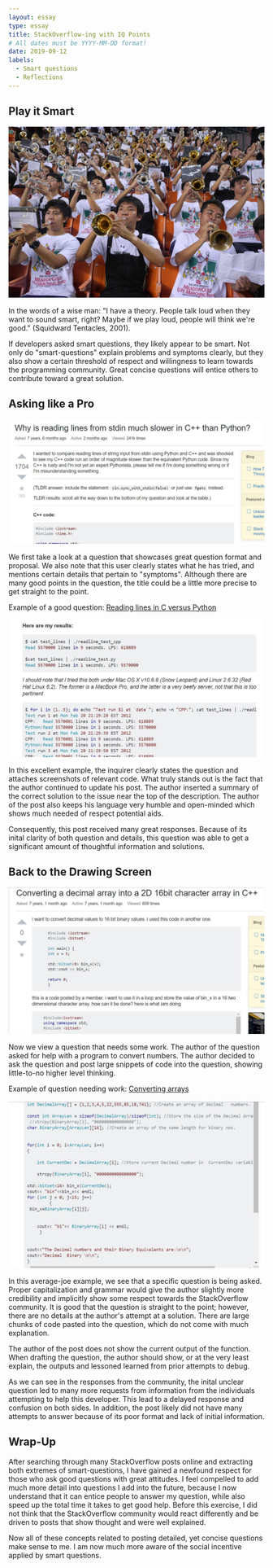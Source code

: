 ```yaml
---
layout: essay
type: essay
title: StackOverflow-ing with IQ Points
# All dates must be YYYY-MM-DD format!
date: 2019-09-12
labels:
  - Smart questions
  - Reflections
---
```


## Play it Smart

<img class="ui medium right floated rounded image" src="../images/band_trumpets.jpg">

In the words of a wise man: "I have a theory. People talk loud when they want to sound smart, right? Maybe if we play loud, people will think we're good." (Squidward Tentacles, 2001).

If developers asked smart questions, they likely appear to be smart. Not only do "smart-questions" explain problems and symptoms clearly, but they also show a certain threshold of respect and willingness to learn towards the programming community. Great concise questions will entice others to contribute toward a great solution.

## Asking like a Pro

<img class="ui medium left floated rounded image" src="../images/stack_good1.JPG">

We first take a look at a question that showcases great question format and proposal. We also note that this user clearly states what he has tried, and mentions certain details that pertain to "symptoms". Although there are many good points in the question, the title could be a little more precise to get straight to the point.

Example of a good question: <a href="https://stackoverflow.com/questions/9371238/why-is-reading-lines-from-stdin-much-slower-in-c-than-python"> Reading lines in C versus Python</a>

<img class="ui medium right floated rounded image" src="../images/stack_good2.JPG">

In this excellent example, the inquirer clearly states the question and attaches screenshots of relevant code. What truly stands out is the fact that the author continued to update his post. The author inserted a summary of the correct solution to the issue near the top of the description. The author of the post also keeps his language very humble and open-minded which shows much needed of respect potential aids.

Consequently, this post received many great responses. Because of its inital clarity of both question and details, this question was able to get a significant amount of thoughtful information and solutions.

## Back to the Drawing Screen

<img class="ui medium right floated rounded image" src="../images/stack_average1.JPG">

Now we view a question that needs some work. The author of the question asked for help with a program to convert numbers. The author decided to ask the question and post large snippets of code into the question, showing little-to-no higher level thinking.

Example of question needing work: <a href="https://stackoverflow.com/questions/11819536/converting-a-decimal-array-into-a-2d-16bit-character-array-in-c"> Converting arrays</a>

<img class="ui medium left floated rounded image" src="../images/stack_average2.JPG">

In this average-joe example, we see that a specific question is being asked. Proper capitalization and grammar would give the author slightly more credibility and implicitly show some respect towards the StackOverflow community. It is good that the question is straight to the point; however, there are no details at the author's attempt at a solution. There are large chunks of code pasted into the question, which do not come with much explanation.

The author of the post does not show the current output of the function. When drafting the question, the author should show, or at the very least explain, the outputs and lessoned learned from prior attempts to debug.

As we can see in the responses from the community, the inital unclear question led to many more requests from information from the individuals attempting to help this developer. This lead to a delayed response and confusion on both sides. In addition, the post likely did not have many attempts to answer because of its poor format and lack of initial information.

## Wrap-Up

After searching through many StackOverflow posts online and extracting both extremes of smart-questions, I have gained a newfound respect for those who ask good questions with great attitudes. I feel compelled to add much more detail into questions I add into the future, because I now understand that it can entice people to answer my question, while also speed up the total time it takes to get good help. Before this exercise, I did not think that the StackOverflow community would react differently and be driven to posts that show thought and were well explained.

Now all of these concepts related to posting detailed, yet concise questions make sense to me. I am now much more aware of the social incentive applied by smart questions.
